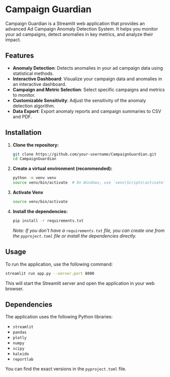 # Campaign Guardian

Campaign Guardian is a Streamlit web application that provides an advanced Ad Campaign Anomaly Detection System. It helps you monitor your ad campaigns, detect anomalies in key metrics, and analyze their impact.

## Features

-   **Anomaly Detection**: Detects anomalies in your ad campaign data using statistical methods.
-   **Interactive Dashboard**: Visualize your campaign data and anomalies in an interactive dashboard.
-   **Campaign and Metric Selection**: Select specific campaigns and metrics to monitor.
-   **Customizable Sensitivity**: Adjust the sensitivity of the anomaly detection algorithm.
-   **Data Export**: Export anomaly reports and campaign summaries to CSV and PDF.

## Installation

1.  **Clone the repository:**
    ```bash
    git clone https://github.com/your-username/CampaignGuardian.git
    cd CampaignGuardian
    ```
2.  **Create a virtual environment (recommended):**
    ```bash
    python -m venv venv
    source venv/bin/activate  # On Windows, use `venv\Scripts\activate`
    ```
3. **Activate Venv**
    ```bash
    source venv/bin/activate

4.  **Install the dependencies:**
    ```bash
    pip install -r requirements.txt
    ```
    *Note: If you don't have a `requirements.txt` file, you can create one from the `pyproject.toml` file or install the dependencies directly.*


## Usage

To run the application, use the following command:

```bash
streamlit run app.py --server.port 8000
```

This will start the Streamlit server and open the application in your web browser.

## Dependencies

The application uses the following Python libraries:

-   `streamlit`
-   `pandas`
-   `plotly`
-   `numpy`
-   `scipy`
-   `kaleido`
-   `reportlab`

You can find the exact versions in the `pyproject.toml` file.
